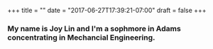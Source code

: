 +++
title = ""
date = "2017-06-27T17:39:21-07:00"
draft = false
+++

### My name is Joy Lin and I'm a sophmore in Adams concentrating in Mechancial Engineering.

<!---## And [here's my repo!](https://github.com/kdevo/osprey-delight) --->
<!--- {{< icon "rocket icon-pulse-fast" >}} --->